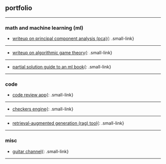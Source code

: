 <link href="https://fonts.googleapis.com/css2?family=Special+Elite&display=swap" rel="stylesheet">
<style>
    /* Define a class to style the smaller links */
    .small-link {
        font-size: 80%; /* Adjust the percentage as needed */
        font-family: Arial, Helvetica, sans-serif;
    }
</style>


## portfolio

---

### math and machine learning (ml)
- [writeup on principal component analysis (pca)](/pdf/PCA_Analysis_Paper.pdf){: .small-link}
---

- [writeup on algorithmic game theory](/pdf/FisherMarketsProject.pdf){: .small-link}
---

- [partial solution guide to an ml book](/pdf/Published_Mohri_Notes.pdf){: .small-link} <!-- <img src="images/dummy_thumbnail.jpg?raw=true"/> -->
---


### code

- [code review app](https://github.com/lucas-tucker/greptile_app){: .small-link}
---

- [checkers engine](https://github.com/lucas-tucker/Checkers-Engine){: .small-link}
---

- [retrieval-augmented generation (rag) tool](https://github.com/lucas-tucker/QuickRAG){: .small-link}
---

### misc

- [guitar channel](https://www.youtube.com/channel/UCt09JUmh4oMOzcaV8VFyyoQ){: .small-link}
---


